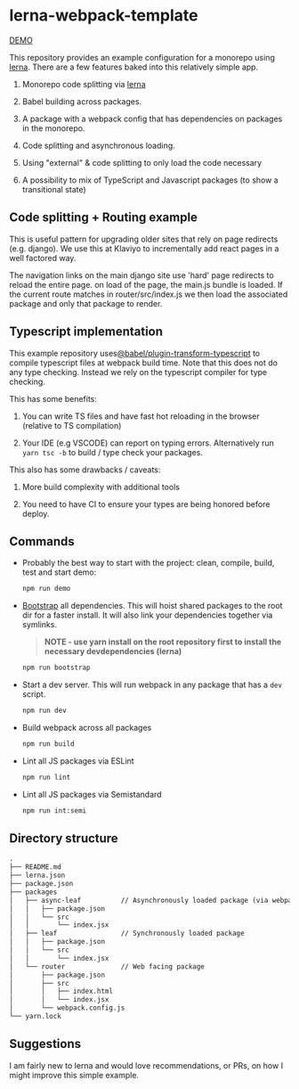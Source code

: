 # lerna-webpack-template

[DEMO](https://muhino.github.io/lerna-webpack-template/)

This repository provides an example configuration for a monorepo using [lerna](https://github.com/lerna/lerna). There are a few features
baked into this relatively simple app.

1. Monorepo code splitting via [lerna](https://github.com/lerna/lerna)

1. Babel building across packages.

1. A package with a webpack config that has dependencies on packages in the monorepo.

1. Code splitting and asynchronous loading.

1. Using "external" & code splitting to only load the code necessary

1. A possibility to mix of TypeScript and Javascript packages (to show a transitional state)

## Code splitting + Routing example

This is useful pattern for upgrading older sites that rely on page redirects (e.g. django).
We use this at Klaviyo to incrementally add react pages in a well factored way.

The navigation links on the main django site use 'hard' page redirects to reload the entire page.
on load of the page, the main.js bundle is loaded. If the current route matches in router/src/index.js
we then load the associated package and only that package to render.

## Typescript implementation

This example repository uses[@babel/plugin-transform-typescript](https://babeljs.io/docs/en/babel-preset-typescript) to compile typescript files at webpack build time. Note that this does not do any type checking. Instead we rely on the typescript compiler for type checking.

This has some benefits:

1. You can write TS files and have fast hot reloading in the browser (relative to TS compilation)

1. Your IDE (e.g VSCODE) can report on typing errors. Alternatively run `yarn tsc -b` to build / type check your packages.

This also has some drawbacks / caveats:

1. More build complexity with additional tools

1. You need to have CI to ensure your types are being honored before deploy.

## Commands

* Probably the best way to start with the project: clean, compile, build, test and start demo:
    ```BASH
    npm run demo
    ```

* [Bootstrap](https://github.com/lerna/lerna#bootstrap) all dependencies. This will hoist shared packages to the root dir for a faster install. It will also link your dependencies together via symlinks.
    > **NOTE - use yarn install on the root repository first to install the necessary devdependencies (lerna)**
    ```BASH
    npm run bootstrap
    ```

* Start a dev server. This will run webpack in any package that has a `dev` script.
    ```BASH
    npm run dev
    ```

* Build webpack across all packages
    ```BASH
    npm run build
    ```

* Lint all JS packages via ESLint
    ```BASH
    npm run lint
    ```


* Lint all JS packages via Semistandard
    ```BASH
    npm run int:semi
    ```

## Directory structure

```txt
.
├── README.md
├── lerna.json
├── package.json
├── packages
│   ├── async-leaf          // Asynchronously loaded package (via webpack chunks)
│   │   ├── package.json
│   │   └── src
│   │       └── index.jsx
│   ├── leaf                // Synchronously loaded package
│   │   ├── package.json
│   │   └── src
│   │       └── index.jsx
│   └── router              // Web facing package
│       ├── package.json
│       ├── src
│       │   ├── index.html
│       │   └── index.jsx
│       └── webpack.config.js
└── yarn.lock
```

## Suggestions

I am fairly new to lerna and would love recommendations, or PRs, on how I might improve this simple example.
